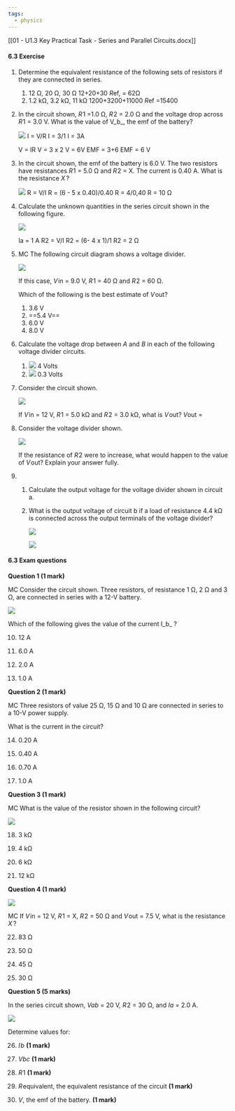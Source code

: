 ```yaml
---
tags:
  - physics
---
```

[[01 - U1.3 Key Practical Task - Series and Parallel Circuits.docx]]
#### 6.3 Exercise

1. Determine the equivalent resistance of the following sets of resistors if they are connected in series.
    
    1. 12 Ω, 20 Ω, 30 Ω
        12+20+30
        *R*ef, = 62Ω
    2. 1.2 kΩ, 3.2 kΩ, 11 kΩ
	    1200+3200+11000
	    *R*ef =15400         
2. In the circuit shown, _R_ 1 =1.0 Ω, _R_ 2 = 2.0 Ω and the voltage drop across _R_ 1 = 3.0 V. What is the value of V_b_, the emf of the battery?
    
    [![](https://content2.learnon.com.au/secure/ebooks/97811198/9781119887843/images/c06f21.png)](https://content2.learnon.com.au/secure/ebooks/97811198/9781119887843/images/lightwindow/c06f21.png)
	I = V/R
	I = 3/1
	I = 3A

	V = IR
	V = 3 x 2
	V = 6V
	EMF = 3+6
	EMF = 6 V
3. In the circuit shown, the emf of the battery is 6.0 V. The two resistors have resistances _R_ 1 = 5.0 Ω and _R_ 2 = X. The current is 0.40 A. What is the resistance _X_ ?
    
    [![](https://content2.learnon.com.au/secure/ebooks/97811198/9781119887843/images/c06f21.png)](https://content2.learnon.com.au/secure/ebooks/97811198/9781119887843/images/lightwindow/c06f21.png)
	R = V/I
	R = (6 - 5 x 0.40)/0.40
	R = 4/0,40
	R = 10 Ω
    
4. Calculate the unknown quantities in the series circuit shown in the following figure.
    
    [![](https://content2.learnon.com.au/secure/ebooks/97811198/9781119887843/images/c06f22.png)](https://content2.learnon.com.au/secure/ebooks/97811198/9781119887843/images/lightwindow/c06f22.png)

	Ia = 1 A
	R2 = V/I
	R2 = (6- 4 x 1)/1
	R2 = 2 Ω
    
5. MC The following circuit diagram shows a voltage divider.
    
    [![](https://content2.learnon.com.au/secure/ebooks/97811198/9781119887843/images/c06f23.png)](https://content2.learnon.com.au/secure/ebooks/97811198/9781119887843/images/lightwindow/c06f23.png)
    
    If this case, _V_ in = 9.0 V, _R_ 1 = 40 Ω and _R_ 2 = 60 Ω.
    
    Which of the following is the best estimate of _V_ out?
    
    1. 3.6 V
    2. ==5.4 V==
    3. 6.0 V
    4. 8.0 V
        
6. Calculate the voltage drop between _A_ and _B_ in each of the following voltage divider circuits.
    
    1. [![](https://content2.learnon.com.au/secure/ebooks/97811198/9781119887843/images/c06f24a.png)](https://content2.learnon.com.au/secure/ebooks/97811198/9781119887843/images/lightwindow/c06f24a.png)
		4 Volts
    2. [![](https://content2.learnon.com.au/secure/ebooks/97811198/9781119887843/images/c06f24b.png)](https://content2.learnon.com.au/secure/ebooks/97811198/9781119887843/images/lightwindow/c06f24b.png)
        0.3 Volts
7. Consider the circuit shown.
    
    [![](https://content2.learnon.com.au/secure/ebooks/97811198/9781119887843/images/c06f23.png)](https://content2.learnon.com.au/secure/ebooks/97811198/9781119887843/images/lightwindow/c06f23.png)
    
    If _V_ in = 12 V, _R_ 1 = 5.0 kΩ and _R_ 2 = 3.0 kΩ, what is _V_ out?
    *V*out = 
8. Consider the voltage divider shown.
    
    [![](https://content2.learnon.com.au/secure/ebooks/97811198/9781119887843/images/c06f23.png)](https://content2.learnon.com.au/secure/ebooks/97811198/9781119887843/images/lightwindow/c06f23.png)
    
    If the resistance of _R_ 2 were to increase, what would happen to the value of _V_ out? Explain your answer fully.
    
9. 1. Calculate the output voltage for the voltage divider shown in circuit a.
        
    2. What is the output voltage of circuit b if a load of resistance 4.4 kΩ is connected across the output terminals of the voltage divider?
        
        [![](https://content2.learnon.com.au/secure/ebooks/97811198/9781119887843/images/c06f25a.png)](https://content2.learnon.com.au/secure/ebooks/97811198/9781119887843/images/lightwindow/c06f25a.png)
        
        [![](https://content2.learnon.com.au/secure/ebooks/97811198/9781119887843/images/c06f25b.png)](https://content2.learnon.com.au/secure/ebooks/97811198/9781119887843/images/lightwindow/c06f25b.png)
        
    

#### 6.3 Exam questions

**[](https://content2.learnon.com.au/embedded-searchlight?&isbn=9781119887843&assetid=tlvd-4286)Question 1 (1 mark)**

MC Consider the circuit shown. Three resistors, of resistance 1 Ω, 2 Ω and 3 Ω, are connected in series with a 12-V battery.

[![](https://content2.learnon.com.au/secure/ebooks/97811198/9781119887843/images/c06f26.png)](https://content2.learnon.com.au/secure/ebooks/97811198/9781119887843/images/lightwindow/c06f26.png)

Which of the following gives the value of the current I_b_ ?

10. 12 A
    
11. 6.0 A
    
12. 2.0 A
    
13. 1.0 A
    

**[](https://content2.learnon.com.au/embedded-searchlight?&isbn=9781119887843&assetid=tlvd-4287)Question 2 (1 mark)**

MC Three resistors of value 25 Ω, 15 Ω and 10 Ω are connected in series to a 10-V power supply.

What is the current in the circuit?

14. 0.20 A
    
15. 0.40 A
    
16. 0.70 A
    
17. 1.0 A
    

**[](https://content2.learnon.com.au/embedded-searchlight?&isbn=9781119887843&assetid=tlvd-4288)Question 3 (1 mark)**

MC What is the value of the resistor shown in the following circuit?

[![](https://content2.learnon.com.au/secure/ebooks/97811198/9781119887843/images/c06f27.png)](https://content2.learnon.com.au/secure/ebooks/97811198/9781119887843/images/lightwindow/c06f27.png)

18. 3 kΩ
    
19. 4 kΩ
    
20. 6 kΩ
    
21. 12 kΩ
    

**[](https://content2.learnon.com.au/embedded-searchlight?&isbn=9781119887843&assetid=tlvd-4289)Question 4 (1 mark)**

[![](https://content2.learnon.com.au/secure/ebooks/97811198/9781119887843/images/c06f23.png)](https://content2.learnon.com.au/secure/ebooks/97811198/9781119887843/images/lightwindow/c06f23.png)

MC If _V_ in = 12 V, _R_ 1 = X, _R_ 2 = 50 Ω and _V_ out = 7.5 V, what is the resistance _X_ ?

22. 83 Ω
    
23. 50 Ω
    
24. 45 Ω
    
25. 30 Ω
    

**[](https://content2.learnon.com.au/embedded-searchlight?&isbn=9781119887843&assetid=tlvd-4290)Question 5 (5 marks)**

In the series circuit shown, _Vab_ = 20 V, _R_ 2 = 30 Ω, and _Ia_ = 2.0 A.

[![](https://content2.learnon.com.au/secure/ebooks/97811198/9781119887843/images/c06f28.png)](https://content2.learnon.com.au/secure/ebooks/97811198/9781119887843/images/lightwindow/c06f28.png)

Determine values for:

26. _I_ _b_ **(1 mark)**
    
27. _Vbc_ ****(1 mark)****
    
28. _R_ 1 ****(1 mark)****
    
29. _R_ equivalent, the equivalent resistance of the circuit **(1 mark)**
    
30. _V_, the emf of the battery. ****(1 mark)****